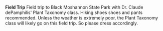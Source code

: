 **Field Trip**
Field trip to Black Moshannon State Park with Dr. Claude dePamphilis' Plant Taxonomy class. Hiking shoes shoes and pants recommended. Unless the weather is extremely poor, the Plant Taxonomy class will likely go on this field trip. So please dress accordingly.   
